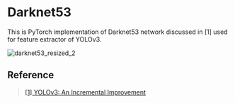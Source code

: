 # Darknet53

This is PyTorch implementation of Darknet53 network discussed in [1] used for feature extractor of YOLOv3.

![darknet53_resized_2](https://user-images.githubusercontent.com/35001605/53087467-9844ab80-354a-11e9-86e2-2af9f7213927.png)


## Reference
>[ [1] YOLOv3: An Incremental Improvement ](https://pjreddie.com/media/files/papers/YOLOv3.pdf)
